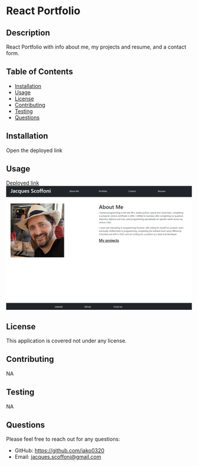 
# React Portfolio

## Description
React Portfolio with info about me, my projects and resume, and a contact form.

## Table of Contents
- [Installation](#installation)
- [Usage](#usage)
- [License](#license)
- [Contributing](#contributing)
- [Testing](#testing)
- [Questions](#questions)

## Installation
Open the deployed link

## Usage
[Deployed link](https://6508005a08aa413e02900a49--inquisitive-gecko-ba0c29.netlify.app/)
![App Screenshot](./src/assets/PortfolioPic.png)

## License

  
This application is covered not under any license.


## Contributing
NA

## Testing
NA

## Questions
Please feel free to reach out for any questions:
- GitHub: https://github.com/jako0320
- Email: jacques.scoffoni@gmail.com
